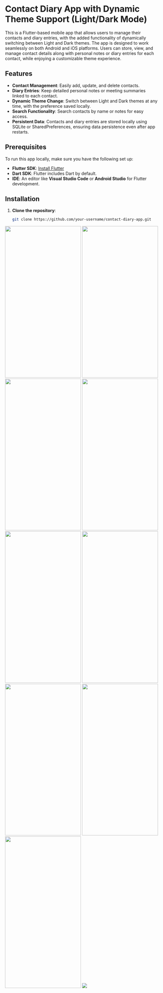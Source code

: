 # Contact Diary App with Dynamic Theme Support (Light/Dark Mode)

This is a Flutter-based mobile app that allows users to manage their contacts and diary entries, with the added functionality of dynamically switching between Light and Dark themes. The app is designed to work seamlessly on both Android and iOS platforms. Users can store, view, and manage contact details along with personal notes or diary entries for each contact, while enjoying a customizable theme experience.

## Features

- **Contact Management**: Easily add, update, and delete contacts.
- **Diary Entries**: Keep detailed personal notes or meeting summaries linked to each contact.
- **Dynamic Theme Change**: Switch between Light and Dark themes at any time, with the preference saved locally.
- **Search Functionality**: Search contacts by name or notes for easy access.
- **Persistent Data**: Contacts and diary entries are stored locally using SQLite or SharedPreferences, ensuring data persistence even after app restarts.

## Prerequisites

To run this app locally, make sure you have the following set up:

- **Flutter SDK**: [Install Flutter](https://flutter.dev/docs/get-started)
- **Dart SDK**: Flutter includes Dart by default.
- **IDE**: An editor like **Visual Studio Code** or **Android Studio** for Flutter development.

## Installation

1. **Clone the repository**:
   ```bash
   git clone https://github.com/your-username/contact-diary-app.git


<img src="https://github.com/user-attachments/assets/304c00c1-a22a-49d4-90de-ca8d3cb1ee80" height="500" width="250">
<img src="https://github.com/user-attachments/assets/44a38ae8-0c77-43e0-bcb3-c1a6cf74f5f2" height="500" width="250">
<img src="https://github.com/user-attachments/assets/5ba75510-6a8c-4fd7-98b2-c955c6268194" height="500" width="250">
<img src="https://github.com/user-attachments/assets/e1e785a1-1df5-4699-aa58-09919057076f" height="500" width="250">
<img src="https://github.com/user-attachments/assets/8e10786f-1889-4612-bbac-26efe588d583" height="500" width="250">
<img src="https://github.com/user-attachments/assets/21f7be2e-c877-47bd-86af-d9712a90e6cc" height="500" width="250">
<img src="https://github.com/user-attachments/assets/84ef8321-b34f-4923-b06f-59ff879dd6d3" height="500" width="250">
<img src="https://github.com/user-attachments/assets/276e4b0d-23b4-439f-9e7a-cdff1160f61b" height="500" width="250">
<img src="https://github.com/user-attachments/assets/529fe534-3ed3-4fe1-a0df-b8519f3784c8" height="500" width="250">

   



<img src="https://github.com/user-attachments/assets/25cfc808-0fed-42eb-85bf-f8949fc538ef">



